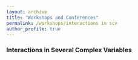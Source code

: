 ```yaml
---
layout: archive
title: "Workshops and Conferences"
permalink: /workshops/interactions in scv
author_profile: true
---
```



### Interactions in Several Complex Variables

